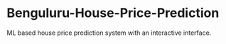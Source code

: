 # Benguluru-House-Price-Prediction
ML based house price prediction system with an interactive interface.
